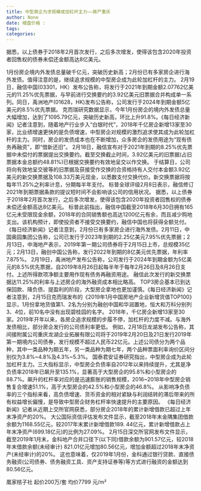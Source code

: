 ```yaml
---
title: 中型房企为求规模成加杠杆主力——房产重庆
author: None
date: 楼盘价格 : 
tags: 
categories: 
---
```

据悉，以上债券于2018年2月首次发行，之后多次增发，使得该包含2020年投资者回售权的债券未偿还金额高达8亿美元。
<!-- more -->
1月份房企境内外发债总量破千亿元，突破历史新高；2月份已有多家房企进行海外发债。值得注意的是，继续追求规模的中型房企成为此轮加杠杆的主力。
2月19日，融信中国(03301，HK）发布公告称，将发行于2021年到期金额2.07762亿美元的11.25%优先票据，与早前进行交换要约的3.92亿美元旧票据合并构成单一系列。同日，禹洲地产(01628，HK)发布公告称，公司发行于2024年到期金额5亿美元的8.5%优先票据。
克而瑞研究数据显示，今年1月份房企的境内外发债总量大幅增加，达到了1095.79亿元，突破历史新高，环比上升91.8%。《每日经济新闻》记者注意到，随着地产行业步入“白银时代”，2018年千亿房企新增13家至30家，比业绩增速更快的是负债增速，中型房企对规模的激烈追求使其成为此轮加杠杆的主力。同时，房企的发债成本也在不断增加，众多房企的发债用途为“现有债务再融资”，即“借新还旧”。
2月18日，融信宣布对于2021年到期的8.25%优先票据中未偿付的票据提出交换要约。截至交换截止时间，3.92亿美元的旧票据(占旧票据本金总额约48.81%)已根据交换要约有效地呈交以作交换。
于结算日，公司将向有效地呈交彼等的旧票据及获接受作交换的合资格持有人交付本金额3.92亿美元的新交换票据及108.33万美元现金，以悉数支付交换代价。新交换票据将按每年11.25%之利率计息，分期每半年支付。
标普全球评级2月8日表示，融信修订2021年到期票据条款的提议短时间不会影响该公司的信用状况。
据悉，以上债券于2018年2月首次发行，之后多次增发，使得该包含2020年投资者回售权的债券未偿还金额高达8亿美元。
标普此前指出，融信中国截至2018年6月30日拥有165亿元未受限现金余额，2018年的合同销售额也高达1200亿元有余，而且减少购地支出。该机构预计，即使投资者不接受交换要约，融信中国也将获得全额兑付。
《每日经济新闻》记者注意到，2月份已有多家房企进行海外发债。2月11日，中国奥园集团公告称，公司已发行于2023年到期的2.25亿美元7.95%优先票据；2月13日，中海地产表示，2019年第一期公司债券将于2月15日上市，总规模35亿元；2月13日，融创中国公告称，发行2022年到期的8亿美元优先票据，年利率7.875%。
2月19日，禹洲地产发布公告称，公司发行于2024年到期金额为5亿美元的8.5%优先票据，自2019年8月26日起每半年于每年2月26日及8月26日支付。上述所得款项净额主要用作现有债务再融资用途。
融信此次发行的新交换票据达11.25%的利率与上述房企的海外融资成本相比略高。
TOP3房企基本已到达保回款、降负债、提盈利的阶段，大型房企拿地也更加谨慎。《每日经济新闻》记者注意到，2月15日克而瑞发布的《2019年1月中国房地产企业新增货值TOP100》显示，1月份拿地货值第1、2名为分别为融创中国和华润置地，恒大和万科分别列3、4位，前10名中没有出现碧桂园的名字。
2018年，千亿房企新增13家至30家。2019年开年以来，各房企追求规模的步履不停，加杠杆的力度不减。与海外发债相比，部分房企发行的公司债利率更低。
例如，2月18日龙湖发布公告称，其间接附属公司重庆龙湖企业拓展有限公司将于2019年2月20日及21日发行2019年第一期境内公司债券，发行规模不超过人民币22亿元。上述公司债分为两个品种，其中一类品种为期五年，另一类品种为期七年，两个品种票面利率询价区间分别仅为3.8%~4.8%及4.3%~5.3%。
国泰君安证券研究指出，中型房企成为此轮加杠杆主力。三大指标显示，中型房企负债率自2012年以来持续提升，尤其是净负债率2018年已飙升至135.1%，显著高于大型房企的95.8%和小型房企的88.7%。飙升的杠杆率对应的是迅速膨胀的销售规模，2016~2018年中型房企销售复合增速51.1%，高于大型房企的42.5%和小型房企的46.8%。
从影响净负债率的三个指标来看，高负债增速、货币资金的相对紧缺与利润结转的滞后带来的所有权益增长偏慢，是导致中型房企财务杠杆率快速提升的主要原因。
《每日经济新闻》记者从近期上交所官网获悉，部分房企2018年的累计新增借款已超过上年末净资产的20%。
大公国际资信评估发布文件显示，截至2018年末金隅集团借款余额为1168.55亿元，较2017年末累计新增借款189. 44亿元，累计新增借款占上年末净资产(699.18亿元)的比例为27.09%。
2月15日深交所官网发布文件显示，截至2019年1月末，金科地产合并口径下(以下同)借款余额为901.57亿元，较2018年末借款余额(未经审计) 821.01亿元增加80.56亿元，增加金额超过2018年末净资产(未经审计)的20%。
这也意味着，仅2019年1月份，金科通过银行贷款、直接债务融资(公司债券、债务融资工具、资产支持证券等)等方式进行融资的金额达到80.56亿元。
                        
                        
                        
                        
                                        
                    
                    
                
                    
                    
                    
                
                    
                
凰家桔子社
起价200万/套
均价7799 元/m²
	                        
	                    
	                        
	                    
